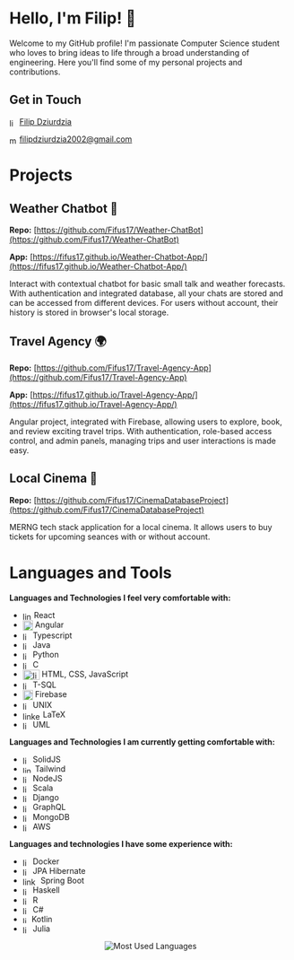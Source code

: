 # Hello, I'm Filip! 👋

Welcome to my GitHub profile! I'm passionate Computer Science student who loves to bring ideas to life through a broad understanding of engineering. Here you'll find some of my personal projects and contributions.

## Get in Touch

<img align="center" src="https://cdn-icons-png.flaticon.com/512/174/174857.png" alt="linkedin-icon" width=14 height=14> [Filip Dziurdzia](https://www.linkedin.com/in/filip-dziurdzia-3b97031bb/)

<img align="center" src="https://cdn-icons-png.flaticon.com/512/281/281769.png" alt="mail=icon" width=14 height=14> filipdziurdzia2002@gmail.com

# Projects

## Weather Chatbot 🤖
**Repo:** [https://github.com/Fifus17/Weather-ChatBot](https://github.com/Fifus17/Weather-ChatBot)

**App:** [https://fifus17.github.io/Weather-Chatbot-App/](https://fifus17.github.io/Weather-Chatbot-App/)

Interact with contextual chatbot for basic small talk and weather forecasts. With authentication and integrated database, all your chats are stored and can be accessed from different devices. For users without account, their history is stored in browser's local storage.

## Travel Agency 🌍
**Repo:** [https://github.com/Fifus17/Travel-Agency-App](https://github.com/Fifus17/Travel-Agency-App)

**App:** [https://fifus17.github.io/Travel-Agency-App/](https://fifus17.github.io/Travel-Agency-App/)

Angular project, integrated with Firebase, allowing users to explore, book, and review exciting travel trips. With authentication, role-based access control, and admin panels, managing trips and user interactions is made easy.

## Local Cinema 🎥
**Repo:** [https://github.com/Fifus17/CinemaDatabaseProject](https://github.com/Fifus17/CinemaDatabaseProject)

MERNG tech stack application for a local cinema. It allows users to buy tickets for upcoming seances with or without account. 


# Languages and Tools

**Languages and Technologies I feel very comfortable with:**

- <img align="center" src="https://upload.wikimedia.org/wikipedia/commons/thumb/a/a7/React-icon.svg/2300px-React-icon.svg.png" alt="linkedin-icon" width=16 height=14> React
- <img align="center" src="https://upload.wikimedia.org/wikipedia/commons/thumb/c/cf/Angular_full_color_logo.svg/2048px-Angular_full_color_logo.svg.png" alt="linkedin-icon" width=18 height=18> Angular
- <img align="center" src="https://cdn-icons-png.flaticon.com/512/5968/5968381.png" alt="linkedin-icon" width=14 height=14> Typescript
- <img align="center" src="https://cdn-icons-png.flaticon.com/512/5968/5968282.png" alt="linkedin-icon" width=14 height=14> Java
- <img align="center" src="https://upload.wikimedia.org/wikipedia/commons/thumb/c/c3/Python-logo-notext.svg/1869px-Python-logo-notext.svg.png" alt="linkedin-icon" width=14 height=14> Python
- <img align="center" src="https://cdn.icon-icons.com/icons2/2415/PNG/512/c_original_logo_icon_146611.png" alt="linkedin-icon" width=14 height=14> C
- <img align="center" src="https://user-images.githubusercontent.com/30186107/29488525-f55a69d0-84da-11e7-8a39-5476f663b5eb.png" alt="linkedin-icon" width=30 height=18> HTML, CSS, JavaScript
- <img align="center" src="https://www.freeiconspng.com/thumbs/sql-server-icon-png/sql-server-icon-png-1.png" alt="linkedin-icon" width=14 height=14> T-SQL
- <img align="center" src="https://cdn4.iconfinder.com/data/icons/google-i-o-2016/512/google_firebase-2-512.png" alt="linkedin-icon" width=18 height=18> Firebase
- <img align="center" src="https://upload.wikimedia.org/wikipedia/commons/thumb/3/35/Tux.svg/1200px-Tux.svg.png" alt="linkedin-icon" width=14 height=14> UNIX
- <img align="center" src="https://upload.wikimedia.org/wikipedia/commons/thumb/9/92/LaTeX_logo.svg/2560px-LaTeX_logo.svg.png" alt="linkedin-icon" width=32 height=14> LaTeX
- <img align="center" src="https://www.sparks-formation.com/wp-content/uploads/2020/06/logo-analyse-conception-uml-2.png" alt="linkedin-icon" width=14 height=14> UML

**Languages and Technologies I am currently getting comfortable with:**

- <img align="center" src="https://www.solidjs.com/img/logo/without-wordmark/logo.png" alt="linkedin-icon" width=14 height=14> SolidJS
- <img align="center" src="https://uxwing.com/wp-content/themes/uxwing/download/brands-and-social-media/tailwind-css-icon.png" alt="linkedin-icon" width=18 height=12> Tailwind
- <img align="center" src="https://static-00.iconduck.com/assets.00/node-js-icon-454x512-nztofx17.png" alt="linkedin-icon" width=14 height=14> NodeJS
- <img align="center" src="https://cdn-icons-png.flaticon.com/512/6132/6132220.png" alt="linkedin-icon" width=14 height=14> Scala
- <img align="center" src="https://www.svgrepo.com/show/353657/django-icon.svg" alt="linkedin-icon" width=14 height=14> Django
- <img align="center" src="https://cdn.icon-icons.com/icons2/3053/PNG/512/graphql_playground_macos_bigsur_icon_190105.png" alt="linkedin-icon" width=14 height=14> GraphQL
- <img align="center" src="https://prismatic.io/docs/img/components/icons/mongo.png" alt="linkedin-icon" width=14 height=14> MongoDB
- <img align="center" src="https://cdn.iconscout.com/icon/free/png-256/free-aws-1869025-1583149.png" alt="linkedin-icon" width=14 height=14> AWS

**Languages and technologies I have some experience with:**

- <img align="center" src="https://www.svgrepo.com/download/331370/docker.svg" alt="linkedin-icon" width=14 height=14> Docker
- <img align="center" src="https://i0.wp.com/kosiorowski.net/wp-content/uploads/2013/11/hibernate.png?ssl=1" alt="linkedin-icon" width=14 height=14> JPA Hibernate
- <img align="center" src="https://miro.medium.com/v2/resize:fit:700/1*-uckV8DOh3l0bCvqZ73zYg.png" alt="linkedin-icon" width=28 height=14> Spring Boot
- <img align="center" src="https://cdn-icons-png.flaticon.com/512/5968/5968259.png" alt="linkedin-icon" width=14 height=14> Haskell
- <img align="center" src="https://upload.wikimedia.org/wikipedia/commons/thumb/1/1b/R_logo.svg/724px-R_logo.svg.png" alt="linkedin-icon" width=14 height=14> R
- <img align="center" src="https://cdn.cdnlogo.com/logos/c/27/c.svg" alt="linkedin-icon" width=14 height=14> C#
- <img align="center" src="https://upload.wikimedia.org/wikipedia/commons/thumb/3/37/Kotlin_Icon_2021.svg/2048px-Kotlin_Icon_2021.svg.png" alt="linkedin-icon" width=12 height=12> Kotlin
- <img align="center" src="https://cdn.worldvectorlogo.com/logos/julia-1.svg" alt="linkedin-icon" width=14 height=14> Julia



<div align="center">
  <img src="https://github-readme-stats.vercel.app/api/top-langs/?username=Fifus17&langs_count=7&theme=default&hide_border=false&include_all_commits=false&count_private=true" alt="Most Used Languages">
</div>
